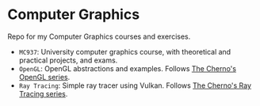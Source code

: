 Computer Graphics
=================
Repo for my Computer Graphics courses and exercises.

- `MC937`: University computer graphics course, with theoretical and practical projects, and exams.
- `OpenGL`: OpenGL abstractions and examples. Follows [The Cherno's OpenGL series](https://www.youtube.com/playlist?list=PLlrATfBNZ98foTJPJ_Ev03o2oq3-GGOS2).
- `Ray Tracing`: Simple ray tracer using Vulkan. Follows [The Cherno's Ray Tracing series](https://www.youtube.com/playlist?list=PLlrATfBNZ98edc5GshdBtREv5asFW3yXl).

